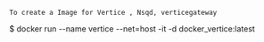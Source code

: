 ```
To create a Image for Vertice , Nsqd, verticegateway

```

$ docker run --name vertice --net=host -it -d docker_vertice:latest  
